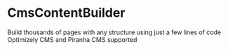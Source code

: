 # CmsContentBuilder
Build thousands of pages with any structure using just a few lines of code
Optimizely CMS and Piranha CMS supported
